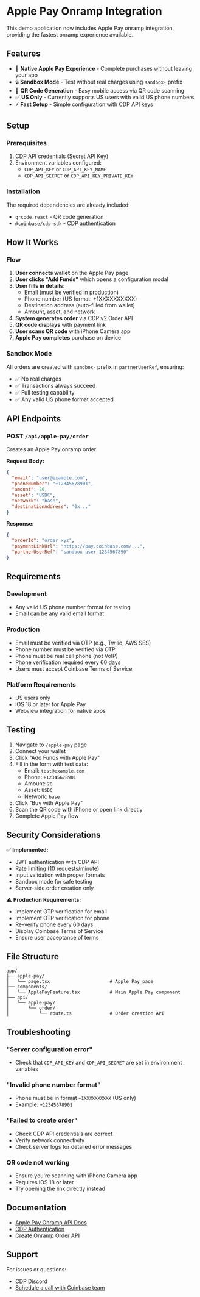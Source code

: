 # Apple Pay Onramp Integration

This demo application now includes Apple Pay onramp integration, providing the fastest onramp experience available.

## Features

- 🍎 **Native Apple Pay Experience** - Complete purchases without leaving your app
- 🔒 **Sandbox Mode** - Test without real charges using `sandbox-` prefix
- 📱 **QR Code Generation** - Easy mobile access via QR code scanning
- ✅ **US Only** - Currently supports US users with valid US phone numbers
- ⚡ **Fast Setup** - Simple configuration with CDP API keys

## Setup

### Prerequisites

1. CDP API credentials (Secret API Key)
2. Environment variables configured:
   - `CDP_API_KEY` or `CDP_API_KEY_NAME`
   - `CDP_API_SECRET` or `CDP_API_KEY_PRIVATE_KEY`

### Installation

The required dependencies are already included:
- `qrcode.react` - QR code generation
- `@coinbase/cdp-sdk` - CDP authentication

## How It Works

### Flow

1. **User connects wallet** on the Apple Pay page
2. **User clicks "Add Funds"** which opens a configuration modal
3. **User fills in details**:
   - Email (must be verified in production)
   - Phone number (US format: +1XXXXXXXXXX)
   - Destination address (auto-filled from wallet)
   - Amount, asset, and network
4. **System generates order** via CDP v2 Order API
5. **QR code displays** with payment link
6. **User scans QR code** with iPhone Camera app
7. **Apple Pay completes** purchase on device

### Sandbox Mode

All orders are created with `sandbox-` prefix in `partnerUserRef`, ensuring:
- ✅ No real charges
- ✅ Transactions always succeed
- ✅ Full testing capability
- ✅ Any valid US phone format accepted

## API Endpoints

### POST `/api/apple-pay/order`

Creates an Apple Pay onramp order.

**Request Body:**
```json
{
  "email": "user@example.com",
  "phoneNumber": "+12345678901",
  "amount": 20,
  "asset": "USDC",
  "network": "base",
  "destinationAddress": "0x..."
}
```

**Response:**
```json
{
  "orderId": "order_xyz",
  "paymentLinkUrl": "https://pay.coinbase.com/...",
  "partnerUserRef": "sandbox-user-1234567890"
}
```

## Requirements

### Development
- Any valid US phone number format for testing
- Email can be any valid email format

### Production
- Email must be verified via OTP (e.g., Twilio, AWS SES)
- Phone number must be verified via OTP
- Phone must be real cell phone (not VoIP)
- Phone verification required every 60 days
- Users must accept Coinbase Terms of Service

### Platform Requirements
- US users only
- iOS 18 or later for Apple Pay
- Webview integration for native apps

## Testing

1. Navigate to `/apple-pay` page
2. Connect your wallet
3. Click "Add Funds with Apple Pay"
4. Fill in the form with test data:
   - Email: `test@example.com`
   - Phone: `+12345678901`
   - Amount: `20`
   - Asset: `USDC`
   - Network: `base`
5. Click "Buy with Apple Pay"
6. Scan the QR code with iPhone or open link directly
7. Complete Apple Pay flow

## Security Considerations

✅ **Implemented:**
- JWT authentication with CDP API
- Rate limiting (10 requests/minute)
- Input validation with proper formats
- Sandbox mode for safe testing
- Server-side order creation only

⚠️ **Production Requirements:**
- Implement OTP verification for email
- Implement OTP verification for phone
- Re-verify phone every 60 days
- Display Coinbase Terms of Service
- Ensure user acceptance of terms

## File Structure

```
app/
├── apple-pay/
│   └── page.tsx                      # Apple Pay page
├── components/
│   └── ApplePayFeature.tsx           # Main Apple Pay component
├── api/
│   └── apple-pay/
│       └── order/
│           └── route.ts              # Order creation API
```

## Troubleshooting

### "Server configuration error"
- Check that `CDP_API_KEY` and `CDP_API_SECRET` are set in environment variables

### "Invalid phone number format"
- Phone must be in format `+1XXXXXXXXXX` (US only)
- Example: `+12345678901`

### "Failed to create order"
- Check CDP API credentials are correct
- Verify network connectivity
- Check server logs for detailed error messages

### QR code not working
- Ensure you're scanning with iPhone Camera app
- Requires iOS 18 or later
- Try opening the link directly instead

## Documentation

- [Apple Pay Onramp API Docs](https://docs.cdp.coinbase.com/onramp/docs/apple-pay-onramp-api)
- [CDP Authentication](https://docs.cdp.coinbase.com/api-reference/v2/authentication)
- [Create Onramp Order API](https://docs.cdp.coinbase.com/api-reference/v2/rest-api/onramp/create-an-onramp-order)

## Support

For issues or questions:
- [CDP Discord](https://discord.com/invite/cdp)
- [Schedule a call with Coinbase team](https://calendar.app.google/BLn6fzaz2aCZGvLu7)

